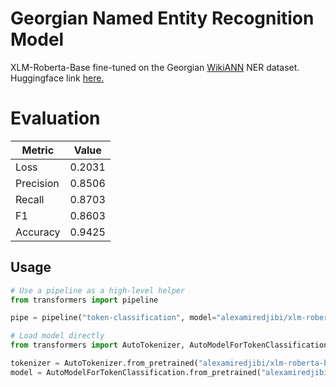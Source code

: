 # Georgian Named Entity Recognition Model
XLM-Roberta-Base fine-tuned on the Georgian [WikiANN](https://huggingface.co/datasets/wikiann) NER dataset. Huggingface link [here.](https://huggingface.co/alexamiredjibi/xlm-roberta-base-ka-ner) 

# Evaluation

| Metric    | Value  |
|-----------|--------|
| Loss      | 0.2031 |
| Precision | 0.8506 |
| Recall    | 0.8703 |
| F1        | 0.8603 |
| Accuracy  | 0.9425 |

## Usage
```python
# Use a pipeline as a high-level helper
from transformers import pipeline

pipe = pipeline("token-classification", model="alexamiredjibi/xlm-roberta-base-ka-ner")
```

```python
# Load model directly
from transformers import AutoTokenizer, AutoModelForTokenClassification

tokenizer = AutoTokenizer.from_pretrained("alexamiredjibi/xlm-roberta-base-ka-ner")
model = AutoModelForTokenClassification.from_pretrained("alexamiredjibi/xlm-roberta-base-ka-ner")
```
